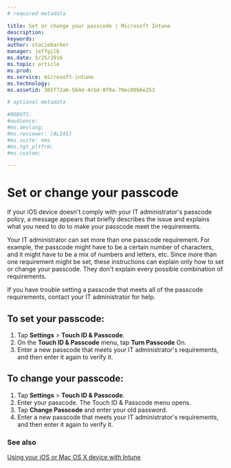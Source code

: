 ```yaml
---
# required metadata

title: Set or change your passcode | Microsoft Intune
description:
keywords:
author: staciebarker
manager: jeffgilb
ms.date: 5/25/2016
ms.topic: article
ms.prod:
ms.service: microsoft-intune
ms.technology:
ms.assetid: 365f72a6-564d-4cbd-8f0a-70ec80b6e253

# optional metadata

#ROBOTS:
#audience:
#ms.devlang:
#ms.reviewer: [ALIAS]
#ms.suite: ems
#ms.tgt_pltfrm:
#ms.custom:

---
```


# Set or change your passcode

If your iOS device doesn't comply with your IT administrator's passcode policy, a message appears that briefly describes the issue and explains what you need to do to make your passcode meet the requirements.

Your IT administrator can set more than one passcode requirement. For example, the passcode might have to be a certain number of characters, and it might have to be a mix of numbers and letters, etc. Since more than one requirement might be set, these instructions can explain only how to set or change your passcode. They don't explain every possible combination of requirements. 

If you have trouble setting a passcode that meets all of the passcode requirements, contact your IT administrator for help.

## To set your passcode:

1. Tap **Settings** > **Touch ID & Passcode**.
2. On the **Touch ID & Passcode** menu, tap **Turn Passcode** On.
3. Enter a new passcode that meets your IT administrator's requirements, and then enter it again to verify it.

## To change your passcode:

1. Tap **Settings** > **Touch ID & Passcode**.
2. Enter your passcode. The Touch ID & Passcode menu opens.
2. Tap **Change Passcode** and enter your old password.
3. Enter a new passcode that meets your IT administrator's requirements, and then enter it again to verify it.

### See also
[Using your iOS or Mac OS X device with Intune](using-your-ios-or-mac-os-x-device-with-intune.md)
